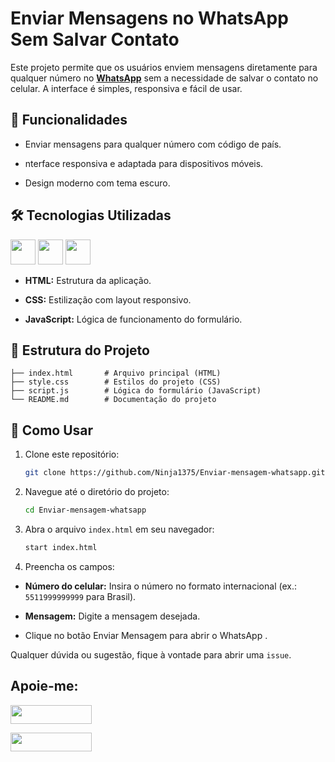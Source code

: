 # Enviar Mensagens no WhatsApp Sem Salvar Contato

Este projeto permite que os usuários enviem mensagens diretamente para qualquer número no **[WhatsApp](https://ninja1375.github.io/Enviar-mensagem-whatsApp/)** sem a necessidade de salvar o contato no celular. A interface é simples, responsiva e fácil de usar.

## 🎯 Funcionalidades

- Enviar mensagens para qualquer número com código de país.

- nterface responsiva e adaptada para dispositivos móveis.

- Design moderno com tema escuro.

## 🛠️ Tecnologias Utilizadas

<a href="https://programartudo.blogspot.com/2024/11/html-tudo-o-que-precisa-para-comecar.html" target="_blank"><img loading="lazy" src="https://cdn.jsdelivr.net/gh/devicons/devicon/icons/html5/html5-original.svg" width="40" height="40"/></a> <a href="https://programartudo.blogspot.com/2024/11/css-como-dar-estilo-ao-teu-website.html" target="_blank"><img loading="lazy" src="https://cdn.jsdelivr.net/gh/devicons/devicon/icons/css3/css3-original.svg" width="40" height="40"/></a> <a href="https://programartudo.blogspot.com/2024/11/javascript-linguagem-dinamica-da-web.html" target="_blank"><img loading="lazy" src="https://cdn.jsdelivr.net/gh/devicons/devicon/icons/javascript/javascript-original.svg" width="40" height="40"/></a>

- **HTML:** Estrutura da aplicação.

- **CSS:** Estilização com layout responsivo.

- **JavaScript:** Lógica de funcionamento do formulário.

## 📂 Estrutura do Projeto

```plaintext
├── index.html       # Arquivo principal (HTML)
├── style.css        # Estilos do projeto (CSS)
├── script.js        # Lógica do formulário (JavaScript)
└── README.md        # Documentação do projeto
```

## 🚀 Como Usar

1. Clone este repositório:

   ```bash
   git clone https://github.com/Ninja1375/Enviar-mensagem-whatsapp.git
   ```
2. Navegue até o diretório do projeto:

   ```bash
   cd Enviar-mensagem-whatsapp
   ```
3. Abra o arquivo `index.html` em seu navegador:

   ```bash
   start index.html
   ```
4. Preencha os campos:

- **Número do celular:** Insira o número no formato internacional (ex.: `5511999999999` para Brasil).

- **Mensagem:** Digite a mensagem desejada.

- Clique no botão Enviar Mensagem para abrir o WhatsApp .

Qualquer dúvida ou sugestão, fique à vontade para abrir uma `issue`.

## Apoie-me:

<a href="https://buymeacoffee.com/antonio13" target="_blank"><img loading="lazy" src="https://img.buymeacoffee.com/button-api/?text=Buy%20me%20a%20coffee&emoji=&slug=seu_nome_de_usuario&button_colour=FFDD00&font_colour=000000&font_family=Cookie&outline_colour=000000&coffee_colour=ffffff" width="130" height="30"></a>

<a href="https://www.paypal.com/donate/?hosted_button_id=DN574F28FYUNG" target="_blank"><img loading="lazy" src="https://upload.wikimedia.org/wikipedia/commons/b/b5/PayPal.svg" width="130" height="30"></a>

